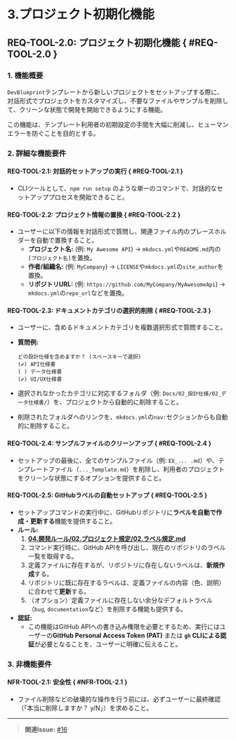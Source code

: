 # 3.プロジェクト初期化機能

## REQ-TOOL-2.0: プロジェクト初期化機能 { #REQ-TOOL-2.0 }

### 1. 機能概要

`DevBlueprint`テンプレートから新しいプロジェクトをセットアップする際に、対話形式でプロジェクトをカスタマイズし、不要なファイルやサンプルを削除して、クリーンな状態で開発を開始できるようにする機能。

この機能は、テンプレート利用者の初期設定の手間を大幅に削減し、ヒューマンエラーを防ぐことを目的とする。

### 2. 詳細な機能要件

#### REQ-TOOL-2.1: 対話的セットアップの実行 { #REQ-TOOL-2.1 }

- CLIツールとして、`npm run setup`
  のような単一のコマンドで、対話的なセットアッププロセスを開始できること。

#### REQ-TOOL-2.2: プロジェクト情報の置換 { #REQ-TOOL-2.2 }

- ユーザーに以下の情報を対話形式で質問し、関連ファイル内のプレースホルダーを自動で置換すること。
  - **プロジェクト名:** (例: `My Awesome API`) →
    `mkdocs.yml`や`README.md`内の`[プロジェクト名]`を置換。
  - **作者/組織名:** (例: `MyCompany`) →
    `LICENSE`や`mkdocs.yml`の`site_author`を置換。
  - **リポジトリURL:** (例: `https://github.com/MyCompany/MyAwesomeApi`) →
    `mkdocs.yml`の`repo_url`などを置換。

#### REQ-TOOL-2.3: ドキュメントカテゴリの選択的削除 { #REQ-TOOL-2.3 }

- ユーザーに、含めるドキュメントカテゴリを複数選択形式で質問すること。
- **質問例:**

  ```text
  どの設計仕様を含めますか？ (スペースキーで選択)
  (✔) API仕様書
  ( ) データ仕様書
  (✔) UI/UX仕様書
  ```

- 選択されなかったカテゴリに対応するフォルダ（例:
  `Docs/02_設計仕様/02_データ仕様書/`）を、プロジェクトから自動的に削除すること。
- 削除されたフォルダへのリンクを、`mkdocs.yml`の`nav:`セクションからも自動的に削除すること。

#### REQ-TOOL-2.4: サンプルファイルのクリーンアップ { #REQ-TOOL-2.4 }

- セットアップの最後に、全てのサンプルファイル（例:
  `EX_... .md`）や、テンプレートファイル（`..._Template.md`）を削除し、利用者のプロジェクトをクリーンな状態にするオプションを提供すること。

#### REQ-TOOL-2.5: GitHubラベルの自動セットアップ { #REQ-TOOL-2.5 }

- セットアップコマンドの実行中に、GitHubリポジトリに**ラベルを自動で作成・更新する**機能を提供すること。
- **ルール:**
  1. **[04.開発ルール/02.プロジェクト規定/02.ラベル規定.md](../04_開発ルール/02_プロジェクト規定/02_ラベル規定.md)**
  2. コマンド実行時に、GitHub
     APIを呼び出し、現在のリポジトリのラベル一覧を取得する。
  3. 定義ファイルに存在するが、リポジトリに存在しないラベルは、**新規作成**する。
  4. リポジトリに既に存在するラベルは、定義ファイルの内容（色、説明）に合わせて**更新**する。
  5. （オプション）定義ファイルに存在しない余分なデフォルトラベル（`bug`,
     `documentation`など）を削除する機能も提供する。
- **認証:**
  - この機能はGitHub
    APIへの書き込み権限を必要とするため、実行にはユーザーの**GitHub Personal
    Access Token (PAT)** または **`gh`
    CLIによる認証**が必要となることを、ユーザーに明確に伝えること。

### 3. 非機能要件

#### NFR-TOOL-2.1: 安全性 { #NFR-TOOL-2.1 }

- ファイル削除などの破壊的な操作を行う前には、必ずユーザーに最終確認（「本当に削除しますか？ y/N」）を求めること。

---

> **関連Issue:** [#16](https://github.com/BitzLabs/DevBlueprint/issues/16)
